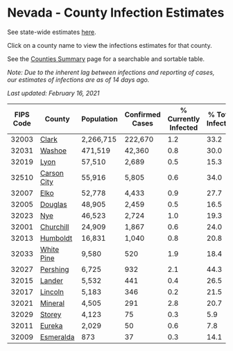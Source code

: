 # Nevada - County Infection Estimates

See state-wide estimates [here](/infections/us-nv).

Click on a county name to view the infections estimates for that county.

See the [Counties Summary](/infections/summary-counties) page for a searchable and sortable table.

*Note: Due to the inherent lag between infections and reporting of cases, our estimates of infections are as of 14 days ago.*

*Last updated: February 16, 2021*

|   FIPS Code |                     County |   Population |   Confirmed Cases |   % Currently Infected |   % Total Infected |
|-------------|----------------------------|--------------|-------------------|------------------------|--------------------|
|       32003 |             [Clark](clark) |    2,266,715 |           222,670 |                    1.2 |               33.2 |
|       32031 |           [Washoe](washoe) |      471,519 |            42,360 |                    0.8 |               30.0 |
|       32019 |               [Lyon](lyon) |       57,510 |             2,689 |                    0.5 |               15.3 |
|       32510 | [Carson City](carson-city) |       55,916 |             5,805 |                    0.6 |               34.0 |
|       32007 |               [Elko](elko) |       52,778 |             4,433 |                    0.9 |               27.7 |
|       32005 |         [Douglas](douglas) |       48,905 |             2,459 |                    0.5 |               16.5 |
|       32023 |                 [Nye](nye) |       46,523 |             2,724 |                    1.0 |               19.3 |
|       32001 |     [Churchill](churchill) |       24,909 |             1,867 |                    0.6 |               24.0 |
|       32013 |       [Humboldt](humboldt) |       16,831 |             1,040 |                    0.8 |               20.8 |
|       32033 |   [White Pine](white-pine) |        9,580 |               520 |                    1.9 |               18.4 |
|       32027 |       [Pershing](pershing) |        6,725 |               932 |                    2.1 |               44.3 |
|       32015 |           [Lander](lander) |        5,532 |               441 |                    0.4 |               26.5 |
|       32017 |         [Lincoln](lincoln) |        5,183 |               346 |                    0.2 |               21.5 |
|       32021 |         [Mineral](mineral) |        4,505 |               291 |                    2.8 |               20.7 |
|       32029 |           [Storey](storey) |        4,123 |                75 |                    0.3 |                5.9 |
|       32011 |           [Eureka](eureka) |        2,029 |                50 |                    0.6 |                7.8 |
|       32009 |     [Esmeralda](esmeralda) |          873 |                37 |                    0.3 |               14.1 |